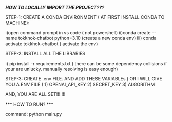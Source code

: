 ***HOW TO LOCALLY IMPORT THE PROJECT???***

STEP-1: CREATE A CONDA ENVIRONMENT ( AT FIRST INSTALL CONDA TO MACHINE):

i)open command prompt in vs code ( not powershell)
ii)conda create --name tokkhok-chatbot python=3.10 (create a new conda env)
iii) conda activate tokkhok-chatbot ( activate the env)


STEP-2: INSTALL ALL THE LIBRARIES

i) pip install -r requirements.txt ( there can be some dependency collisions if your are unlucky. manually resolving is easy enough)


STEP-3: CREATE .env  FILE. AND ADD THESE VARIABLEs ( OR I WILL GIVE YOU A ENV FILE ) 
    1) OPENAI_API_KEY
    2) SECRET_KEY
    3) ALGORITHM


AND, YOU ARE ALL SET!!!!!!!


*** HOW TO RUN? ***

command: python main.py

